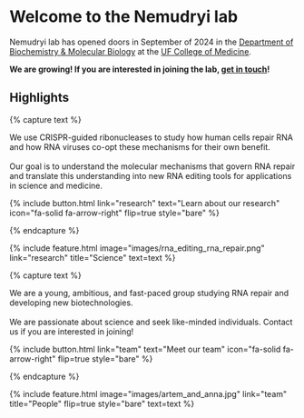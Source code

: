 ---
---

# Welcome to the Nemudryi lab

Nemudryi lab has opened doors in September of 2024 in the [Department of Biochemistry & Molecular Biology](https://biochem.med.ufl.edu) at the [UF College of Medicine](https://med.ufl.edu).


**We are growing! If you are interested in joining the lab, [get in touch](join)!**



## Highlights


{% capture text %}

We use CRISPR-guided ribonucleases to study how human cells repair RNA and how RNA viruses co-opt these mechanisms for their own benefit.
<br><br>
Our goal is to understand the molecular mechanisms that govern RNA repair and translate this understanding into new RNA editing tools for applications in science and medicine.


{%
  include button.html
  link="research"
  text="Learn about our research"
  icon="fa-solid fa-arrow-right"
  flip=true
  style="bare"
%}

{% endcapture %}

{%
  include feature.html
  image="images/rna_editing_rna_repair.png"
  link="research"
  title="Science"
  text=text
%}

{% capture text %}

 We are a young, ambitious, and fast-paced group studying RNA repair and developing new biotechnologies.<br><br>
 We are passionate about science and seek like-minded individuals. Contact us if you are interested in joining!


{%
  include button.html
  link="team"
  text="Meet our team"
  icon="fa-solid fa-arrow-right"
  flip=true
  style="bare"
%}

{% endcapture %}

{%
  include feature.html
  image="images/artem_and_anna.jpg"
  link="team"
  title="People"
  flip=true
  style="bare"
  text=text
%}



